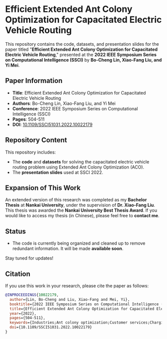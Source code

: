 # Efficient Extended Ant Colony Optimization for Capacitated Electric Vehicle Routing

This repository contains the code, datasets, and presentation slides for the paper titled "**Efficient Extended Ant Colony Optimization for Capacitated Electric Vehicle Routing**," presented at the **2022 IEEE Symposium Series on Computational Intelligence (SSCI)** by **Bo-Cheng Lin, Xiao-Fang Liu, and Yi Mei**.

## Paper Information

- **Title**: Efficient Extended Ant Colony Optimization for Capacitated Electric Vehicle Routing
- **Authors**: Bo-Cheng Lin, Xiao-Fang Liu, and Yi Mei
- **Conference**: 2022 IEEE Symposium Series on Computational Intelligence (SSCI)
- **Pages**: 504-511
- **DOI**: [10.1109/SSCI51031.2022.10022179](https://doi.org/10.1109/SSCI51031.2022.10022179)

## Repository Content

This repository includes:
- The **code** and **datasets** for solving the capacitated electric vehicle routing problem using Extended Ant Colony Optimization (ACO).
- The **presentation slides** used at SSCI 2022.

## Expansion of This Work

An extended version of this research was completed as my **Bachelor Thesis** at **Nankai University**, under the supervision of **Dr. Xiao-Fang Liu**. This thesis was awarded the **Nankai University Best Thesis Award**. If you would like to access my thesis (in Chinese), please feel free to **contact me**.

## Status

- The code is currently being organized and cleaned up to remove redundant information. It will be made **available soon**.

Stay tuned for updates!

## Citation

If you use this work in your research, please cite the paper as follows:

```bibtex
@INPROCEEDINGS{10022179,
  author={Lin, Bo-Cheng and Liu, Xiao-Fang and Mei, Yi},
  booktitle={2022 IEEE Symposium Series on Computational Intelligence (SSCI)}, 
  title={Efficient Extended Ant Colony Optimization for Capacitated Electric Vehicle Routing}, 
  year={2022},
  pages={504-511},
  keywords={Industries;Ant colony optimization;Customer services;Charging stations;Routing;Electric vehicles;Batteries;Ant colony optimization (ACO);capacitated vehicle routing problem (VRP);combinatorial optimization;electric vehicle (EV) routing problem;vehicle charging problem},
  doi={10.1109/SSCI51031.2022.10022179}
}
